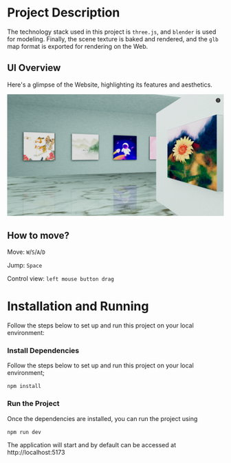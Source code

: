 # Project Description

The technology stack used in this project is `three.js`, and `blender` is used for modeling. Finally, the scene texture is baked and rendered, and the `glb` map format is exported for rendering on the Web.

## UI Overview

Here's a glimpse of the Website, highlighting its features and aesthetics.

![Image text](https://github.com/EthanCh30/img-store/blob/master/gallery.png)

## How to move?

Move: `W`/`S`/`A`/`D`

Jump: `Space`

Control view: `left mouse button drag`

# Installation and Running

Follow the steps below to set up and run this project on your local environment:

### Install Dependencies

Follow the steps below to set up and run this project on your local environment;

```
npm install
```

### Run the Project

Once the dependencies are installed, you can run the project using 

```
npm run dev
```

The application will start and by default can be accessed at http://localhost:5173


